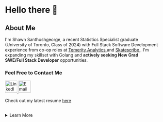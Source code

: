 # Hello there 👋

## About Me

I'm Shawn Santhoshgeorge, a recent Statistics Specialist graduate
(University of Toronto, Class of 2024) with Full Stack Software Development
experience from co-op roles at <a target="_blank" rel="noopener" href="https://temerityanalytics.com/">
Temerity Analytics </a> and <a target="_blank" rel="noopener" href="https://www.skatescribe.com/">
Skatescribe </a>. I'm expanding my skillset with Golang and
__actively seeking New Grad SWE/Full Stack Developer__ opportunities.

### Feel Free to Contact Me

<a target="_blank" rel="noopener" href="https://www.linkedin.com/in/shawnsg/">
    <img loading="lazy"
        src="https://cdn.jsdelivr.net/gh/devicons/devicon@latest/icons/linkedin/linkedin-original.svg"
        alt="LinkedIn"
        width="40" height="40" />
</a>
<a target="_blank" rel="noopener" href="mailto:shawn.santhoshgeorge@gmail.com?subject=Hello Shawn, f
    rom GitHub">
    <img loading="lazy"
        src="https://cdn-icons-png.flaticon.com/512/1933/1933005.png"
        alt="Email"
        width="40"
        height="40" />
</a>

<br />

Check out my latest resume
<a href="./resume/Resume.pdf" target="_blank" rel="noopener">
    here
</a>

<br />

<details>
  <summary>Learn More</summary>

### Toolset

<table>
    <tr>
        <td>Languages</td>
        <td>
            <img loading="lazy"
                src="https://cdn.jsdelivr.net/gh/devicons/devicon@latest/icons/html5/html5-original.svg"
                alt="HTML5"
                width="50"
                height="50" />
            <img loading="lazy"
                src="https://cdn.jsdelivr.net/gh/devicons/devicon@latest/icons/css3/css3-original.svg"
                alt="CSS3"
                width="50"
                height="50" />
            <img loading="lazy"
                src="https://cdn.jsdelivr.net/gh/devicons/devicon@latest/icons/javascript/javascript-plain.svg"
                alt="JavaScript"
                width="50"
                height="50" />
            <img loading="lazy"
                src="https://cdn.jsdelivr.net/gh/devicons/devicon@latest/icons/typescript/typescript-plain.svg"
                alt="TypeScript"
                width="50"
                height="50" />
            <img loading="lazy"
                src="https://cdn.jsdelivr.net/gh/devicons/devicon@latest/icons/python/python-original-wordmark.svg"
                alt="Python"
                width="50"
                height="50" />
            <img loading="lazy"
                src="https://cdn.jsdelivr.net/gh/devicons/devicon@latest/icons/java/java-original-wordmark.svg"
                alt="Java"
                width="50"
                height="50" />
            <img loading="lazy"
                src="https://cdn.jsdelivr.net/gh/devicons/devicon@latest/icons/bash/bash-plain.svg"
                alt="Bash"
                width="50"
                height="50" />
        </td>
    </tr>
    <tr>
        <td>Frontend Development</td>
        <td>
            <table>
                <tr>
                    <td>Styling</td>
                    <td>
                        <img loading="lazy"
                            src="https://cdn.jsdelivr.net/gh/devicons/devicon@latest/icons/sass/sass-original.svg"
                            alt="SASS/SCSS"
                            width="50"
                            height="50" />
                        <img loading="lazy"
                            src="https://cdn.jsdelivr.net/gh/devicons/devicon@latest/icons/tailwindcss/tailwindcss-original.svg"
                            alt="TailwindCSS"
                            width="50"
                            height="50" />
                    <td>
                </tr>
                <tr>
                    <td>Frameworks</td>
                    <td>
                        <img loading="lazy"
                            src="https://cdn.jsdelivr.net/gh/devicons/devicon@latest/icons/react/react-original.svg"
                            alt="React.js"
                            width="50"
                            height="50" />
                        <img loading="lazy"
                            src="https://cdn.jsdelivr.net/gh/devicons/devicon@latest/icons/angular/angular-original.svg"
                            alt="Angular"
                            width="50"
                            height="50" />
                        <img loading="lazy"
                            src="https://cdn.jsdelivr.net/gh/devicons/devicon@latest/icons/nextjs/nextjs-original-wordmark.svg"
                            alt="Next.js"
                            width="50"
                            height="50" />
                        <img loading="lazy"
                            src="https://cdn.jsdelivr.net/gh/devicons/devicon@latest/icons/astro/astro-original.svg"
                            alt="Astro"
                            width="50"
                            height="50" />
                    </td>
                </tr>
            </table>
        </td>
    </tr>
    <tr>
        <td>Backend Development</td>
        <td>
            <img loading="lazy"
                src="https://cdn.jsdelivr.net/gh/devicons/devicon@latest/icons/nodejs/nodejs-original-wordmark.svg"
                alt="Node.js"
                width="50"
                height="50" />
            <img loading="lazy"
                src="https://cdn.jsdelivr.net/gh/devicons/devicon@latest/icons/flask/flask-original.svg"
                alt="Flask"
                width="50"
                height="50" />
            <img loading="lazy"
                src="https://cdn.jsdelivr.net/gh/devicons/devicon@latest/icons/django/django-plain-wordmark.svg"
                alt="Django"
                width="50"
                height="50" />
             <img loading="lazy"
                src="https://cdn.jsdelivr.net/gh/devicons/devicon@latest/icons/fastapi/fastapi-original.svg"
                alt="FastAPI"
                width="50"
                height="50" />
        </td>
    </tr>
    <tr>
        <td>Databases</td>
        <td>
            <img loading="lazy"
                src="https://cdn.jsdelivr.net/gh/devicons/devicon@latest/icons/sqlite/sqlite-original-wordmark.svg"
                alt="sqlite"
                width="50"
                height="50" />
            <img loading="lazy"
                src="https://cdn.jsdelivr.net/gh/devicons/devicon@latest/icons/postgresql/postgresql-original-wordmark.svg"
                alt="PostgreSQL"
                width="50"
                height="50" />
            <img loading="lazy"
                src="https://cdn.jsdelivr.net/gh/devicons/devicon@latest/icons/mongodb/mongodb-original-wordmark.svg"
                alt="MongoDB"
                width="50"
                height="50" />
        </td>
    </tr>
    <tr>
        <td>Testing</td>
        <td>
             <img loading="lazy"
                src="https://cdn.jsdelivr.net/gh/devicons/devicon@latest/icons/jest/jest-plain.svg"
                alt="Jest"
                width="50"
                height="50" />
            <img loading="lazy"
                src="https://cdn.jsdelivr.net/gh/devicons/devicon@latest/icons/mocha/mocha-original.svg"
                alt="Mocha"
                width="50"
                height="50" />
        </td>
    </tr>
    <tr>
        <td>Others/Misc</td>
        <td>
            <img loading="lazy"
                src="https://cdn.jsdelivr.net/gh/devicons/devicon@latest/icons/docker/docker-original.svg"
                alt="Docker"
                width="50"
                height="50" />
            <img loading="lazy"
                src="https://cdn.jsdelivr.net/gh/devicons/devicon@latest/icons/figma/figma-original.svg"
                alt="Figma"
                width="50"
                height="50" />
            <img loading="lazy"
                src="https://cdn.jsdelivr.net/gh/devicons/devicon@latest/icons/postman/postman-original.svg"
                alt="Postman"
                width="50"
                height="50" />
            <img loading="lazy"
                src="https://cdn.jsdelivr.net/gh/devicons/devicon@latest/icons/googlecloud/googlecloud-original.svg"
                alt="Google Cloud"
                width="50"
                height="50" />
            <img loading="lazy"
                src="https://cdn.jsdelivr.net/gh/devicons/devicon@latest/icons/sentry/sentry-original.svg"
                alt="Sentry"
                width="50"
                height="50" />
        </td>
    </tr>
</table>

<br />

### My GitHub Stats

<center>
    <img loading="lazy"
        src="https://github-profile-trophy.vercel.app/?username=ShawnGeorge03&no-bg=true&margin-w=10&theme=algolia&title=Repositories,Followers,Reviews,Experience,Commits,Issues,PullRequest,MultiLanguage"
        alt="GitHub Trophies"
    />
    <table>
        <tr>
            <td>
                <img loading="lazy"
                src="https://github-readme-stats.vercel.app/api?username=ShawnGeorge03&count_private=true&show_icons=true&theme=algolia&hide_border=true&include_all_commits=true"
                    alt="Github Readme Stats" />
            </td>
            <td rowspan="2">
                <img loading="lazy"
                    src="https://github-readme-stats.vercel.app/api/top-langs/?username=ShawnGeorge03&layout=donut&langs_count=10&theme=algolia&size_weight=0&count_weight=1"
                    alt="Most Used Languages" />
            </td>
        </tr>
        <tr>
            <td>
                <img loading="lazy"
                    src="https://github-readme-streak-stats.herokuapp.com/?user=ShawnGeorge03&theme=algolia&hide_border=true"
                    alt="Github Streaks"/>
            </td>
        </tr>
    </table>
</center>
</details>
